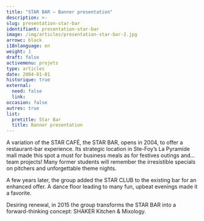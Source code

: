 ```yaml
---
title: "STAR BAR – Banner presentation"
description: >-
slug: presentation-star-bar
identifiant: presentation-star-bar 
image: /img/articles/presentation-star-bar-2.jpg
arrowc: black
i18nlanguage: en
weight: 1
draft: false
activemenu: projets
type: articles
date: 2004-01-01
historique: true
external:
  need: false
  link:
occasion: false
autres: true
list:
  pretitle: Star Bar
  title: Banner presentation
---
```


A variation of the STAR CAFÉ, the STAR BAR, opens in 2004, to offer a restaurant-bar experience.
Its strategic location in Ste-Foy’s La Pyramide mall made this spot a must for business meals as for festives outings and… team projects! Many former students will remember the irresistible specials on pitchers and unforgettable theme nights. 

A few years later, the group added the STAR CLUB to the existing bar for an enhanced offer. A dance floor leading to many fun, upbeat evenings made it a favorite.

Desiring renewal, in 2015 the group transforms the STAR BAR into a forward-thinking concept: SHAKER Kitchen & Mixology. 


 

